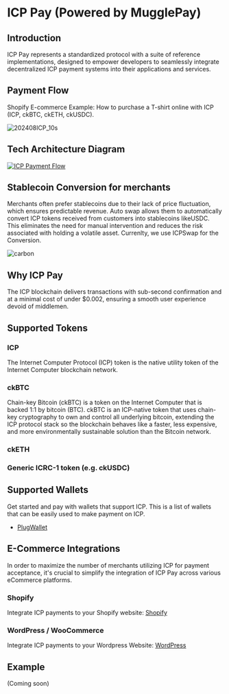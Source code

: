 # ICP Pay (Powered by MugglePay)

## Introduction

ICP Pay represents a standardized protocol with a suite of reference implementations, designed to empower developers to seamlessly integrate decentralized ICP payment systems into their applications and services.

## Payment Flow
Shopify E-commerce Example: How to purchase a T-shirt online with ICP (ICP, ckBTC, ckETH, ckUSDC). 

![202408ICP_10s](https://github.com/user-attachments/assets/17f3e05f-a554-4630-a118-013a0043fbed)

## Tech Architecture Diagram
[![ICP Payment Flow](https://mermaid.ink/img/pako:eNp9kk1vwjAMhv-KFe3AJLbLTuSANMqmIQ0JAdMuvWSJaSNo0rkuqEL897l8TYiNHJLYsd88cbxVNjpUWlX4XWOwOPQmI1OkAWSUhthbX5rAMKgbpGv3uM6yFU5M88cRks1lczg5WQ_9_jlHwygwUkCGkcPAnhuYYuYrPl11Dm3TjgoaPvHrCd5j5sMhas92KZwQGkYwQa5YR28ROne9x979LVlqa1D9gkMSw8Jnt_inKI_1gg7PzhFW1bX-Hk6DGEUb9y-xTLDxnAt6U3KEziiZdMEuB_OkXV7mbzfhXyNtDDmklprJWIaOjWGNxCBqdvkxGyaioLqqQCqMd_Lr21YxVZxjganSsnWGlqlKw07iTM1x1gSrNFONXUWxznKlF2ZViVWXTip87JezF53nSONDU-17a_cDASjPVQ?type=png)](https://mermaid.live/edit#pako:eNp9kk1vwjAMhv-KFe3AJLbLTuSANMqmIQ0JAdMuvWSJaSNo0rkuqEL897l8TYiNHJLYsd88cbxVNjpUWlX4XWOwOPQmI1OkAWSUhthbX5rAMKgbpGv3uM6yFU5M88cRks1lczg5WQ_9_jlHwygwUkCGkcPAnhuYYuYrPl11Dm3TjgoaPvHrCd5j5sMhas92KZwQGkYwQa5YR28ROne9x979LVlqa1D9gkMSw8Jnt_inKI_1gg7PzhFW1bX-Hk6DGEUb9y-xTLDxnAt6U3KEziiZdMEuB_OkXV7mbzfhXyNtDDmklprJWIaOjWGNxCBqdvkxGyaioLqqQCqMd_Lr21YxVZxjganSsnWGlqlKw07iTM1x1gSrNFONXUWxznKlF2ZViVWXTip87JezF53nSONDU-17a_cDASjPVQ)

## Stablecoin Conversion for merchants

 Merchants often prefer stablecoins due to their lack of price fluctuation, which ensures predictable revenue. Auto swap allows them to automatically convert ICP tokens received from customers into stablecoins likeUSDC. This eliminates the need for manual intervention and reduces the risk associated with holding a volatile asset. Currenlty, we use ICPSwap for the Conversion.

![carbon](https://github.com/user-attachments/assets/2522bad1-4ea8-4488-bb26-08057b7c2d7f)

## Why ICP Pay
The ICP blockchain delivers transactions with sub-second confirmation and at a minimal cost of under $0.002, ensuring a smooth user experience devoid of middlemen.


## Supported Tokens

### ICP
The Internet Computer Protocol (ICP) token is the native utility token of the Internet Computer blockchain network. 

### ckBTC
Chain-key Bitcoin (ckBTC) is a token on the Internet Computer that is backed 1:1 by bitcoin (BTC). ckBTC is an ICP-native token that uses chain-key cryptography to own and control all underlying bitcoin, extending the ICP protocol stack so the blockchain behaves like a faster, less expensive, and more environmentally sustainable solution than the Bitcoin network.

### ckETH
### Generic ICRC-1 token (e.g. ckUSDC)

## Supported Wallets
Get started and pay with wallets that support ICP. This is a list of wallets that can be easily used to make payment on ICP. 
- [PlugWallet](https://plugwallet.ooo/)

## E-Commerce Integrations

In order to maximize the number of merchants utilizing ICP for payment acceptance, it's crucial to simplify the integration of ICP Pay across various eCommerce platforms.

### Shopify

Integrate ICP payments to your Shopify website: [Shopify](https://mugglepay.notion.site/Shopify-Integration-with-MugglePay-d42bae4755af464ba58d146c686f3bf0)

### WordPress / WooCommerce

Integrate ICP payments to your Wordpress Website: [WordPress](https://wordpress.org/plugins/mugglepay/)



## Example
(Coming soon)
